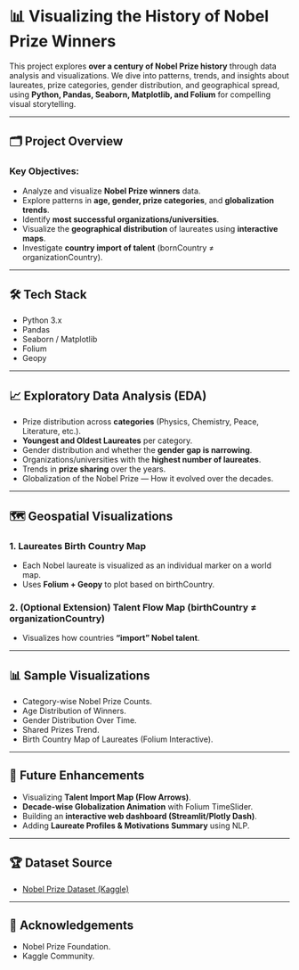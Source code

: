 # 📊 Visualizing the History of Nobel Prize Winners

This project explores **over a century of Nobel Prize history** through data analysis and visualizations. We dive into patterns, trends, and insights about laureates, prize categories, gender distribution, and geographical spread, using **Python, Pandas, Seaborn, Matplotlib, and Folium** for compelling visual storytelling.

---

## 🗂️ Project Overview

### Key Objectives:
- Analyze and visualize **Nobel Prize winners** data.
- Explore patterns in **age, gender, prize categories**, and **globalization trends**.
- Identify **most successful organizations/universities**.
- Visualize the **geographical distribution** of laureates using **interactive maps**.
- Investigate **country import of talent** (bornCountry ≠ organizationCountry).

---

## 🛠️ Tech Stack
- Python 3.x
- Pandas
- Seaborn / Matplotlib
- Folium
- Geopy

---

## 📈 Exploratory Data Analysis (EDA)

- Prize distribution across **categories** (Physics, Chemistry, Peace, Literature, etc.).
- **Youngest and Oldest Laureates** per category.
- Gender distribution and whether the **gender gap is narrowing**.
- Organizations/universities with the **highest number of laureates**.
- Trends in **prize sharing** over the years.
- Globalization of the Nobel Prize — How it evolved over the decades.

---

## 🗺️ Geospatial Visualizations
### 1. Laureates Birth Country Map
- Each Nobel laureate is visualized as an individual marker on a world map.
- Uses **Folium + Geopy** to plot based on birthCountry.
  
### 2. (Optional Extension) Talent Flow Map (birthCountry ≠ organizationCountry)
- Visualizes how countries **“import” Nobel talent**.

---
## 📊 Sample Visualizations
- Category-wise Nobel Prize Counts.
- Age Distribution of Winners.
- Gender Distribution Over Time.
- Shared Prizes Trend.
- Birth Country Map of Laureates (Folium Interactive).

---

## 📌 Future Enhancements
- Visualizing **Talent Import Map (Flow Arrows)**.
- **Decade-wise Globalization Animation** with Folium TimeSlider.
- Building an **interactive web dashboard (Streamlit/Plotly Dash)**.
- Adding **Laureate Profiles & Motivations Summary** using NLP.

---

## 🏆 Dataset Source
- [Nobel Prize Dataset (Kaggle)](https://www.kaggle.com/datasets/nobelfoundation/nobel-laureates)

---

## 🙌 Acknowledgements
- Nobel Prize Foundation.
- Kaggle Community.

